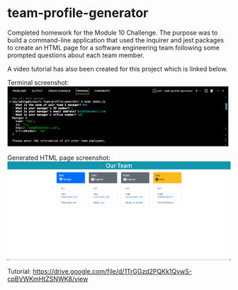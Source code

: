 # team-profile-generator
Completed homework for the Module 10 Challenge. The purpose was to build a command-line application that used the inquirer and jest packages to create an HTML page for a software engineering team following some prompted questions about each team member. 

A video tutorial has also been created for this project which is linked below.

Terminal screenshot:
![Terminal Screenshot](./assets/Screen%20Shot%202022-08-20%20at%202.20.22%20PM.png)

Generated HTML page screenshot:
![Sample HTML preview](./assets/Screen%20Shot%202022-08-20%20at%202.19.38%20PM.png)

Tutorial: https://drive.google.com/file/d/1TrGGzd2PQKk1QvwS-cpBVWKmHtZSNWK8/view